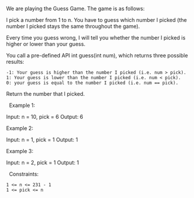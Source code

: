 We are playing the Guess Game. The game is as follows:

I pick a number from 1 to n. You have to guess which number I picked (the number I picked stays the same throughout the game).

Every time you guess wrong, I will tell you whether the number I picked is higher or lower than your guess.

You call a pre-defined API int guess(int num), which returns three possible results:


	-1: Your guess is higher than the number I picked (i.e. num > pick).
	1: Your guess is lower than the number I picked (i.e. num < pick).
	0: your guess is equal to the number I picked (i.e. num == pick).


Return the number that I picked.

 
Example 1:

Input: n = 10, pick = 6
Output: 6


Example 2:

Input: n = 1, pick = 1
Output: 1


Example 3:

Input: n = 2, pick = 1
Output: 1


 
Constraints:


	1 <= n <= 231 - 1
	1 <= pick <= n

